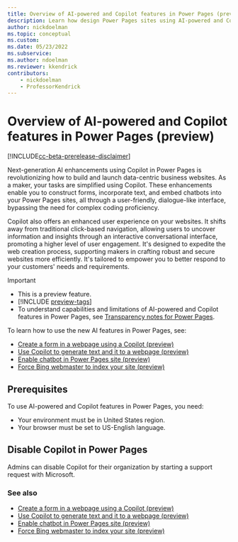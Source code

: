 ```yaml
---
title: Overview of AI-powered and Copilot features in Power Pages (preview)
description: Learn how design Power Pages sites using AI-powered and Copilot features.
author: nickdoelman
ms.topic: conceptual
ms.custom: 
ms.date: 05/23/2022
ms.subservice:
ms.author: ndoelman
ms.reviewer: kkendrick
contributors:
    - nickdoelman
    - ProfessorKendrick
---
```


# Overview of AI-powered and Copilot features in Power Pages (preview)

[!INCLUDE[cc-beta-prerelease-disclaimer](../includes/cc-beta-prerelease-disclaimer.md)]

Next-generation AI enhancements using Copilot in Power Pages is revolutionizing how to build and launch data-centric business websites. As a maker, your tasks are simplified using Copilot. These enhancements enable you to construct forms, incorporate text, and embed chatbots into your Power Pages sites, all  through a user-friendly, dialogue-like interface, bypassing the need for complex coding proficiency.

Copilot also offers an enhanced user experience on your websites. It shifts away from traditional click-based navigation, allowing users to uncover information and insights through an interactive conversational interface, promoting a higher level of user engagement. It's designed to expedite the web creation process, supporting makers in crafting robust and secure websites more efficiently. It's tailored to empower you to better respond to your customers' needs and requirements.

> [!IMPORTANT]
> - This is a preview feature.
> - [!INCLUDE [preview-tags](../includes/cc-preview-features-definition.md)]
> - To understand capabilities and limitations of AI-powered and Copilot features in Power Pages, see [Transparency notes for Power Pages](../transparency-note.md).

To learn how to use the new AI features in Power Pages, see:

- [Create a form in a webpage using a Copilot (preview)](../getting-started/add-form-copilot.md)
- [Use Copilot to generate text and it to a webpage (preview)](../getting-started/add-text-copilot.md)
- [Enable chatbot in Power Pages site (preview)](../getting-started/enable-chatbot.md)
- [Force Bing webmaster to index your site (preview)](../getting-started/force-bing-index.md)

## Prerequisites

To use AI-powered and Copilot features in Power Pages, you need:

- Your environment must be in United States region.
- Your browser must be set to US-English language.

## Disable Copilot in Power Pages

Admins can disable Copilot for their organization by starting a support request with Microsoft.

### See also

- [Create a form in a webpage using a Copilot (preview)](../getting-started/add-form-copilot.md)
- [Use Copilot to generate text and it to a webpage (preview)](../getting-started/add-text-copilot.md)
- [Enable chatbot in Power Pages site (preview)](../getting-started/enable-chatbot.md)
- [Force Bing webmaster to index your site (preview)](../getting-started/force-bing-index.md)
